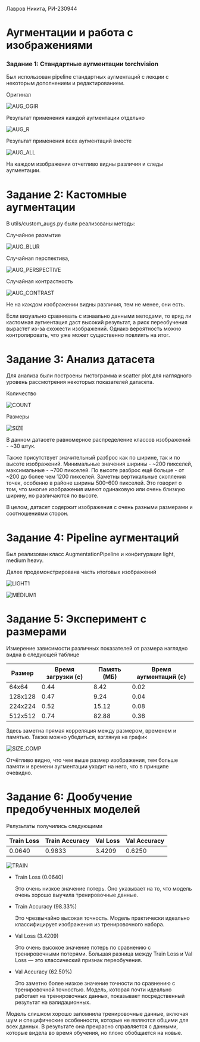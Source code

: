 Лавров Никита, РИ-230944

# Аугментации и работа с изображениями

### Задание 1: Стандартные аугментации torchvision

Был использован pipeline стандартных аугментаций с лекции с некоторым дополнением и редактированием. 

Оригинал

![AUG_OGIR](/lesson5/homework/images/original_imgs.png)

Результат применения каждой аугментации отдельно

![AUG_R](/lesson5/homework/images/aug_imgs.png)

Результат применения всех аугментаций вместе

![AUG_ALL](/lesson5/homework/images/all_aug.png)

На каждом изображении отчетливо видны различия и следы аугментации. 

# Задание 2: Кастомные аугментации

В utils/custom_augs.py были реализованы методы: 

Cлучайное размытие

![AUG_BLUR](/lesson5/homework/images/custom_aug/random_gaussian_blur.png)

Cлучайная перспектива, 

![AUG_PERSPECTIVE](/lesson5/homework/images/custom_aug/random_perspective_warp.png)

Cлучайная контрастность

![AUG_CONTRAST](/lesson5/homework/images/custom_aug/contrast.png)

Не на каждом изображении видны различия, тем не менее, они есть. 

Если визуально сравнивать с изнаально данными методами, то вряд ли кастомная аугментация даст высокий результат, а риск переобучения вырастет из-за схожести изображений. Однако вероятность можно контролировать, что уже может существенно повлиять на итог.

# Задание 3: Анализ датасета

Для анализа были построены гистограмма и scatter plot для наглядного уровень рассмотрения некоторых показателей датасета.

Количество

![COUNT](/lesson5/homework/images/analyse/count_image_hist.png)

Размеры

![SIZE](/lesson5/homework/images/analyse/size_image_scatter.png)

В данном датасете равномерное распределение классов изображений - ~30 штук.

Также присутствует значительный разброс как по ширине, так и по высоте изображений. Минимальные значения ширины - ~200 пикселей, максимальные - ~700 пикселей. По высоте разброс ещё больше - от ~200 до более чем 1200 пикселей. Заметны вертикальные скопления точек, особенно в районе ширины 500–600 пикселей. Это говорит о том, что многие изображения имеют одинаковую или очень близкую ширину, но различаются по высоте.

В целом, датасет содержит изображения с очень разными размерами и соотношениями сторон.

# Задание 4: Pipeline аугментаций

Был реализован класс AugmentationPipeline и конфигурации light, medium heavy. 

Далее продемонстрирована часть итоговых изображений

![LIGHT1](/lesson5/homework/images/augmentation_pipeline/pipeline_light_img3.png)


![MEDIUM1](/lesson5/homework/images/augmentation_pipeline/pipeline_medium_img0.png)

# Задание 5: Эксперимент с размерами 

Измерение зависимости различных показателей от размера наглядно видна в следующей таблице

| Размер  | Время загрузки (с) | Память (МБ) | Время аугментаций (с) |
|---------|--------------------|-------------|-----------------------|
| 64x64   | 0.44               | 8.42        | 0.02                  |
| 128x128 | 0.47               | 9.24        | 0.04                  |
| 224x224 | 0.52               | 15.12       | 0.08                  |
| 512x512 | 0.74               | 82.88       | 0.36                  |

Здесь заметна прямая корреляция между размером, временем и памятью. Также можно убедиться, взглянув на график

![SIZE_COMP](/lesson5/homework/images/sizes/size_experiment_results.png)

Отчётливо видно, что чем выше размер изображения, тем больше памяти и времени аугментации уходит на него, что в принципе очевидно.

# Задание 6: Дообучение предобученных моделей

Релузьтаты получились следующими

| Train Loss | Train Accuracy | Val Loss | Val Accuracy |
|------------|----------------|----------|--------------|
| 0.0640     | 0.9833         | 3.4209   | 0.6250       |

![TRAIN](/lesson5/homework/images/training_process.png)


- Train Loss (0.0640)

    Это очень низкое значение потерь. Оно указывает на то, что модель очень хорошо выучила тренировочные данные.

- Train Accuracy (98.33%)

    Это чрезвычайно высокая точность. Модель практически идеально классифицирует изображения из тренировочного набора.

- Val Loss (3.4209)

    Это очень высокое значение потерь по сравнению с тренировочными потерями. Большая разница между Train Loss и Val Loss — это классический признак переобучения.

- Val Accuracy (62.50%)

    Это заметно более низкое значение точности по сравнению с тренировочной точностью. Модель, которая почти идеально работает на тренировочных данных, показывает посредственный результат на валидационных.


Модель слишком хорошо запомнила тренировочные данные, включая шум и специфические особенности, которые не являются общими для всех данных. В результате она прекрасно справляется с данными, которые видела во время обучения, но плохо обобщается на новые.